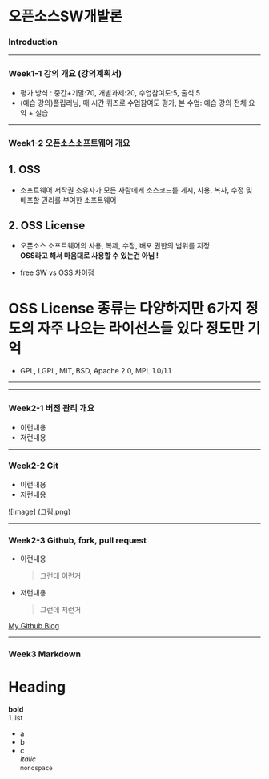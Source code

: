 # **오픈소스SW개발론**

### Introduction

-------------
### Week1-1 강의 개요 (강의계획서)
* 평가 방식 : 중간+기말:70, 개별과제:20, 수업참여도:5, 출석:5
* (예습 강의)플립러닝, 매 시간 퀴즈로 수업참여도 평가, 본 수업: 예습 강의 전체 요약 + 실습 
-------------
### Week1-2 오픈소스소프트웨어 개요
## 1. OSS ##
* 소프트웨어 저작권 소유자가 모든 사람에게 소스코드를 게시, 사용, 복사, 수정 및 배포할 권리를 부여한 소프트웨어
## 2. OSS License ##
* 오픈소스 소프트웨어의 사용, 복제, 수정, 배포 권한의 범위를 지정   
**OSS라고 해서 마음대로 사용할 수 있는건 아님 !**

- free SW vs OSS 차이점 

OSS License 종류는 다양하지만 6가지 정도의 자주 나오는 라이선스들 있다 정도만 기억
=================================================================
- GPL, LGPL, MIT, BSD, Apache 2.0, MPL 1.0/1.1
---
-------------
### Week2-1 버전 관리 개요
* 이런내용
* 저런내용

-------------
### Week2-2 Git
* 이런내용
* 저런내용

![Image] (그림.png)

-------------
### Week2-3 Github, fork, pull request
* 이런내용
  > 그런데 이런거
* 저런내용
  > 그런데 저런거

[My Github Blog](https://github.com/kkanuseobin)

-------------
### Week3     Markdown
Heading
========  
**bold**  
1.list  
* a  
* b  
* c  
_italic_  
`monospace`  
